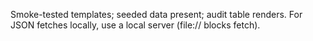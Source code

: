 Smoke-tested templates; seeded data present; audit table renders. For JSON fetches locally, use a local server (file:// blocks fetch).
